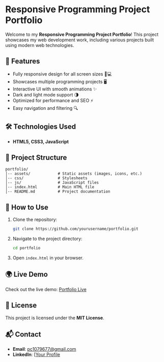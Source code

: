 # Responsive Programming Project Portfolio

Welcome to my **Responsive Programming Project Portfolio**! This project showcases my web development work, including various projects built using modern web technologies.

## 🚀 Features
- Fully responsive design for all screen sizes 📱💻
- Showcases multiple programming projects 🖥️
- Interactive UI with smooth animations ✨
- Dark and light mode support 🌗
- Optimized for performance and SEO ⚡
- Easy navigation and filtering 🔍

## 🛠️ Technologies Used
- **HTML5, CSS3, JavaScript**

## 📂 Project Structure
```
portfolio/
│-- assets/            # Static assets (images, icons, etc.)
│-- css/               # Stylesheets
│-- js/                # JavaScript files
│-- index.html         # Main HTML file
│-- README.md          # Project documentation
```

## 🎨 How to Use
1. Clone the repository:
   ```sh
   git clone https://github.com/yourusername/portfolio.git
   ```
2. Navigate to the project directory:
   ```sh
   cd portfolio
   ```
3. Open `index.html` in your browser.

## 🌍 Live Demo
Check out the live demo: [Portfolio Live](https://your-portfolio-link.com)

## 📜 License
This project is licensed under the **MIT License**.

## 📬 Contact
- **Email**: pc1079677@gmail.com
- **LinkedIn**: [[Your Profile](https://linkedin.com/in/yourprofile](https://www.linkedin.com/in/prakash-singh-8a6b18338/))
